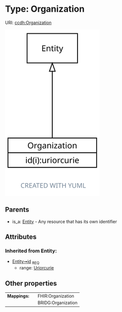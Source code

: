 
# Type: Organization




URI: [ccdh:Organization](https://ccdh.org/Organization)


![img](images/Organization.svg)

## Parents

 *  is_a: [Entity](Entity.md) - Any resource that has its own identifier

## Attributes


### Inherited from Entity:

 * [Entity➞id](Entity_id.md)  <sub>REQ</sub>
    * range: [Uriorcurie](types/Uriorcurie.md)

## Other properties

|  |  |  |
| --- | --- | --- |
| **Mappings:** | | FHIR:Organization |
|  | | BRIDG:Organization |

